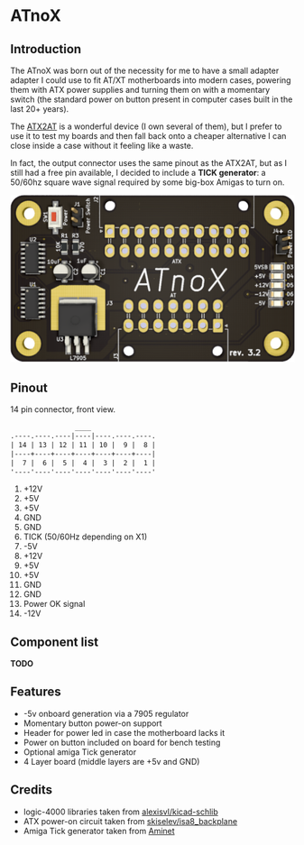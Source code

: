 # ATnoX

## Introduction

The ATnoX was born out of the necessity for me to have a small adapter adapter I could use to fit AT/XT motherboards into modern cases, powering them with ATX power supplies and turning them on with a momentary switch (the standard power on button present in computer cases built in the last 20+ years).

The [ATX2AT](https://x86.fr/atx2at-smart-converter/) is a wonderful device (I own several of them), but I prefer to use it to test my boards and then fall back onto a cheaper alternative I can close inside a case without it feeling like a waste.

In fact, the output connector uses the same pinout as the ATX2AT, but as I still had a free pin available, I decided to include a **TICK generator**: a 50/60hz square wave signal required by some big-box Amigas to turn on.

![Rev. 3.2 PCB](pics/rev3.2_pcb.png)

## Pinout

14 pin connector, front view.

```text
                ____
.----.----.----|----|----.----.----.
| 14 | 13 | 12 | 11 | 10 |  9 |  8 |
|----+----+----+----+----+----+----|
|  7 |  6 |  5 |  4 |  3 |  2 |  1 |
'----'----'----'----'----'----'----'
```

1. +12V
2. +5V
3. +5V
4. GND
5. GND
6. TICK (50/60Hz depending on X1)
7. -5V
8. +12V
9. +5V
10. +5V
11. GND
12. GND
13. Power OK signal
14. -12V

## Component list

**TODO**

## Features

- -5v onboard generation via a 7905 regulator
- Momentary button power-on support
- Header for power led in case the motherboard lacks it
- Power on button included on board for bench testing
- Optional amiga Tick generator
- 4 Layer board (middle layers are +5v and GND)

## Credits

- logic-4000 libraries taken from [alexisvl/kicad-schlib](https://github.com/alexisvl/kicad-schlib)
- ATX power-on circuit taken from [skiselev/isa8_backplane](https://github.com/skiselev/isa8_backplane)
- Amiga Tick generator taken from [Aminet](http://aminet.net/package/docs/hard/Mix_and_Tick)
